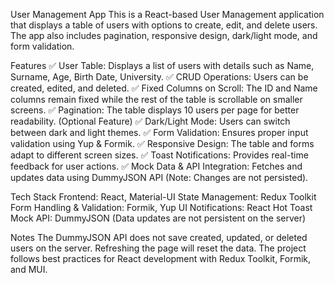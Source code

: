User Management App
This is a React-based User Management application that displays a table of users with options to create, edit, and delete users. The app also includes pagination, responsive design, dark/light mode, and form validation.

Features
✅ User Table: Displays a list of users with details such as Name, Surname, Age, Birth Date, University.
✅ CRUD Operations: Users can be created, edited, and deleted.
✅ Fixed Columns on Scroll: The ID and Name columns remain fixed while the rest of the table is scrollable on smaller screens.
✅ Pagination: The table displays 10 users per page for better readability. (Optional Feature)
✅ Dark/Light Mode: Users can switch between dark and light themes.
✅ Form Validation: Ensures proper input validation using Yup & Formik.
✅ Responsive Design: The table and forms adapt to different screen sizes.
✅ Toast Notifications: Provides real-time feedback for user actions.
✅ Mock Data & API Integration: Fetches and updates data using DummyJSON API (Note: Changes are not persisted).

Tech Stack
Frontend: React, Material-UI
State Management: Redux Toolkit
Form Handling & Validation: Formik, Yup
UI Notifications: React Hot Toast
Mock API: DummyJSON (Data updates are not persistent on the server)

Notes
The DummyJSON API does not save created, updated, or deleted users on the server. Refreshing the page will reset the data.
The project follows best practices for React development with Redux Toolkit, Formik, and MUI.